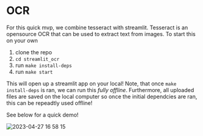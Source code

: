 # OCR 

For this quick mvp, we combine tesseract with streamlit. Tesseract is an opensource OCR that can be used to extract text from images. 
To start this on your own
1. clone the repo
2. `cd streamlit_ocr`
3. run `make install-deps`
4. run `make start`

This will open up a streamlit app on your local! Note, that once `make install-deps` is ran, we can run this *fully offline*. Furthermore, all uploaded files are saved on the local computer so once the initial dependcies are ran, this can be repeadtly used offline! 

See below for a quick demo! 

![2023-04-27 16 58 15](https://user-images.githubusercontent.com/53100755/234989924-24ba8874-16d9-4da6-85d5-6b08e375ffc9.gif)
